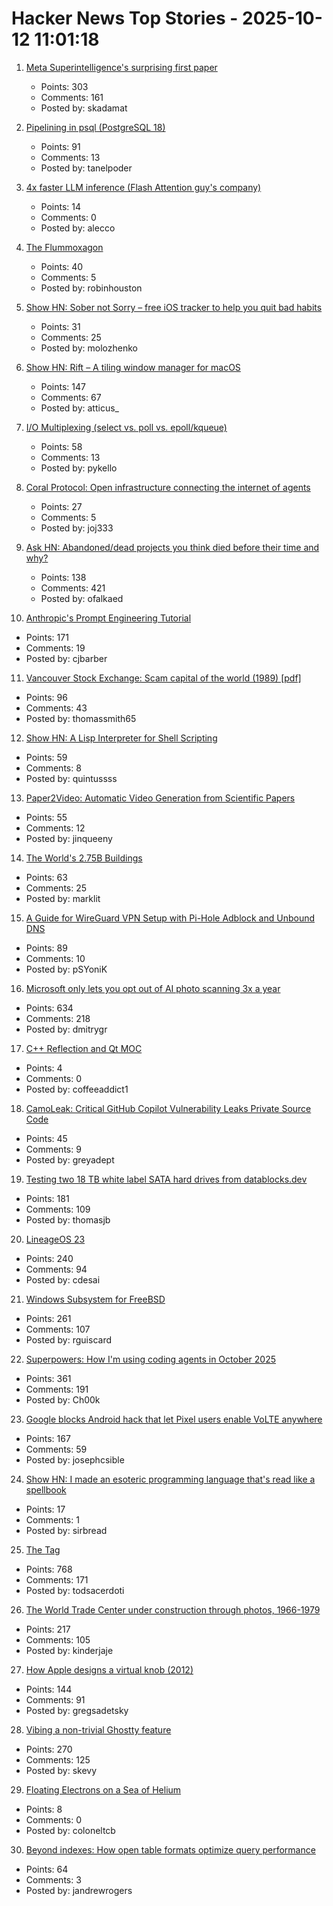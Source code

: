 # Hacker News Top Stories - 2025-10-12 11:01:18

1. [Meta Superintelligence's surprising first paper](https://paddedinputs.substack.com/p/meta-superintelligences-surprising)
   - Points: 303
   - Comments: 161
   - Posted by: skadamat

2. [Pipelining in psql (PostgreSQL 18)](https://postgresql.verite.pro/blog/2025/10/01/psql-pipeline.html)
   - Points: 91
   - Comments: 13
   - Posted by: tanelpoder

3. [4x faster LLM inference (Flash Attention guy's company)](https://www.together.ai/blog/adaptive-learning-speculator-system-atlas)
   - Points: 14
   - Comments: 0
   - Posted by: alecco

4. [The Flummoxagon](https://n-e-r-v-o-u-s.com/blog/?p=9827)
   - Points: 40
   - Comments: 5
   - Posted by: robinhouston

5. [Show HN: Sober not Sorry – free iOS tracker to help you quit bad habits](https://sobernotsorry.app/)
   - Points: 31
   - Comments: 25
   - Posted by: molozhenko

6. [Show HN: Rift – A tiling window manager for macOS](https://github.com/acsandmann/rift)
   - Points: 147
   - Comments: 67
   - Posted by: atticus_

7. [I/O Multiplexing (select vs. poll vs. epoll/kqueue)](https://nima101.github.io/io_multiplexing)
   - Points: 58
   - Comments: 13
   - Posted by: pykello

8. [Coral Protocol: Open infrastructure connecting the internet of agents](https://arxiv.org/abs/2505.00749)
   - Points: 27
   - Comments: 5
   - Posted by: joj333

9. [Ask HN: Abandoned/dead projects you think died before their time and why?](undefined)
   - Points: 138
   - Comments: 421
   - Posted by: ofalkaed

10. [Anthropic's Prompt Engineering Tutorial](https://github.com/anthropics/prompt-eng-interactive-tutorial)
   - Points: 171
   - Comments: 19
   - Posted by: cjbarber

11. [Vancouver Stock Exchange: Scam capital of the world (1989) [pdf]](https://scamcouver.wordpress.com/wp-content/uploads/2012/04/scam-capital.pdf)
   - Points: 96
   - Comments: 43
   - Posted by: thomassmith65

12. [Show HN: A Lisp Interpreter for Shell Scripting](https://github.com/gue-ni/redstart)
   - Points: 59
   - Comments: 8
   - Posted by: quintussss

13. [Paper2Video: Automatic Video Generation from Scientific Papers](https://arxiv.org/abs/2510.05096)
   - Points: 55
   - Comments: 12
   - Posted by: jinqueeny

14. [The World's 2.75B Buildings](https://tech.marksblogg.com/building-footprints-gba.html)
   - Points: 63
   - Comments: 25
   - Posted by: marklit

15. [A Guide for WireGuard VPN Setup with Pi-Hole Adblock and Unbound DNS](https://psyonik.tech/posts/a-guide-for-wireguard-vpn-setup-with-pi-hole-adblock-and-unbound-dns/)
   - Points: 89
   - Comments: 10
   - Posted by: pSYoniK

16. [Microsoft only lets you opt out of AI photo scanning 3x a year](https://hardware.slashdot.org/story/25/10/11/0238213/microsofts-onedrive-begins-testing-face-recognizing-ai-for-photos-for-some-preview-users)
   - Points: 634
   - Comments: 218
   - Posted by: dmitrygr

17. [C++ Reflection and Qt MOC](https://wiki.qt.io/C%2B%2B_reflection_(P2996)_and_moc)
   - Points: 4
   - Comments: 0
   - Posted by: coffeeaddict1

18. [CamoLeak: Critical GitHub Copilot Vulnerability Leaks Private Source Code](https://www.legitsecurity.com/blog/camoleak-critical-github-copilot-vulnerability-leaks-private-source-code)
   - Points: 45
   - Comments: 9
   - Posted by: greyadept

19. [Testing two 18 TB white label SATA hard drives from datablocks.dev](https://ounapuu.ee/posts/2025/10/06/datablocks-white-label-drives/)
   - Points: 181
   - Comments: 109
   - Posted by: thomasjb

20. [LineageOS 23](https://lineageos.org/Changelog-30/)
   - Points: 240
   - Comments: 94
   - Posted by: cdesai

21. [Windows Subsystem for FreeBSD](https://github.com/BalajeS/WSL-For-FreeBSD)
   - Points: 261
   - Comments: 107
   - Posted by: rguiscard

22. [Superpowers: How I'm using coding agents in October 2025](https://blog.fsck.com/2025/10/09/superpowers/)
   - Points: 361
   - Comments: 191
   - Posted by: Ch00k

23. [Google blocks Android hack that let Pixel users enable VoLTE anywhere](https://www.androidauthority.com/pixel-ims-broken-october-update-3606444/)
   - Points: 167
   - Comments: 59
   - Posted by: josephcsible

24. [Show HN: I made an esoteric programming language that's read like a spellbook](https://github.com/sirbread/spellscript)
   - Points: 17
   - Comments: 1
   - Posted by: sirbread

25. [The <output> Tag](https://denodell.com/blog/html-best-kept-secret-output-tag)
   - Points: 768
   - Comments: 171
   - Posted by: todsacerdoti

26. [The World Trade Center under construction through photos, 1966-1979](https://rarehistoricalphotos.com/twin-towers-construction-photographs/)
   - Points: 217
   - Comments: 105
   - Posted by: kinderjaje

27. [How Apple designs a virtual knob (2012)](https://jherrm.github.io/knobs/)
   - Points: 144
   - Comments: 91
   - Posted by: gregsadetsky

28. [Vibing a non-trivial Ghostty feature](https://mitchellh.com/writing/non-trivial-vibing)
   - Points: 270
   - Comments: 125
   - Posted by: skevy

29. [Floating Electrons on a Sea of Helium](https://arstechnica.com/science/2025/10/new-qubit-tech-traps-single-electrons-on-liquid-helium/)
   - Points: 8
   - Comments: 0
   - Posted by: coloneltcb

30. [Beyond indexes: How open table formats optimize query performance](https://jack-vanlightly.com/blog/2025/10/8/beyond-indexes-how-open-table-formats-optimize-query-performance)
   - Points: 64
   - Comments: 3
   - Posted by: jandrewrogers

